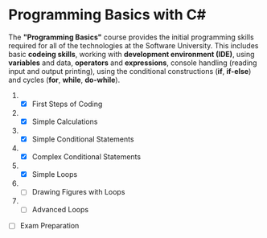 # Programming Basics with C#

The **"Programming Basics"** course provides the initial programming skills required for all of the technologies at the Software University. This includes basic **codeing skills**, working with **development environment (IDE)**, using **variables** and data, **operators** and **expressions**, console handling (reading input and output printing), using the conditional constructions (**if**, **if-else**) and cycles (**for**, **while**, **do-while**).

 1. - [x] First Steps of Coding
 2. - [x] Simple Calculations
 3. - [x] Simple Conditional Statements
 4. - [x] Complex Conditional Statements
 5. - [x] Simple Loops
 6. - [ ] Drawing Figures with Loops
 7. - [ ] Advanced Loops
- [ ] Exam Preparation